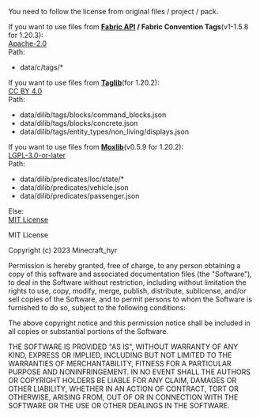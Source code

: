 You need to follow the license from original files / project / pack.

If you want to use files from **[Fabric API](https://modrinth.com/mod/fabric-api) / Fabric Convention Tags**(v1-1.5.8 for 1.20.3):  
[Apache-2.0](https://www.apache.org/licenses/LICENSE-2.0.html)  
Path:

- data/c/tags/\*

If you want to use files from **[Taglib](https://modrinth.com/datapack/taglib)**(for 1.20.2):  
[CC BY 4.0](https://creativecommons.org/licenses/by/4.0/)  
Path:

- data/dilib/tags/blocks/command_blocks.json
- data/dilib/tags/blocks/concrete.json
- data/dilib/tags/entity_types/non_living/displays.json


If you want to use files from **[Moxlib](https://modrinth.com/datapack/moxlib)**(v0.5.9 for 1.20.2):  
[LGPL-3.0-or-later](https://github.com/moxvallix/moxlib/blob/main/LICENSE.md)  
Path:

- data/dilib/predicates/loc/state/\*
- data/dilib/predicates/vehicle.json
- data/dilib/predicates/passenger.json

Else:  
[MIT License](https://mit-license.org/)

MIT License

Copyright (c) 2023 Minecraft_hyr

Permission is hereby granted, free of charge, to any person obtaining a copy of this software and associated documentation files (the "Software"), to deal in the Software without restriction, including without limitation the rights to use, copy, modify, merge, publish, distribute, sublicense, and/or sell copies of the Software, and to permit persons to whom the Software is furnished to do so, subject to the following conditions:

The above copyright notice and this permission notice shall be included in all copies or substantial portions of the Software.

THE SOFTWARE IS PROVIDED "AS IS", WITHOUT WARRANTY OF ANY KIND, EXPRESS OR IMPLIED, INCLUDING BUT NOT LIMITED TO THE WARRANTIES OF MERCHANTABILITY, FITNESS FOR A PARTICULAR PURPOSE AND NONINFRINGEMENT. IN NO EVENT SHALL THE AUTHORS OR COPYRIGHT HOLDERS BE LIABLE FOR ANY CLAIM, DAMAGES OR OTHER LIABILITY, WHETHER IN AN ACTION OF CONTRACT, TORT OR OTHERWISE, ARISING FROM, OUT OF OR IN CONNECTION WITH THE SOFTWARE OR THE USE OR OTHER DEALINGS IN THE SOFTWARE.
